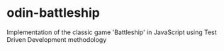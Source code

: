 # odin-battleship

Implementation of the classic game 'Battleship' in JavaScript using Test Driven Development methodology
